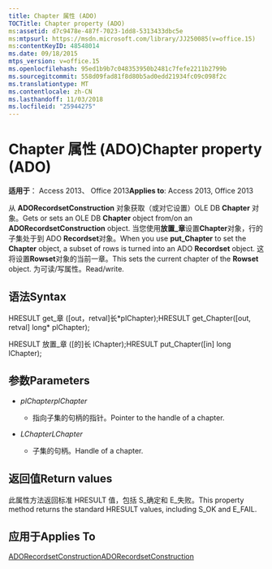 ```yaml
---
title: Chapter 属性 (ADO)
TOCTitle: Chapter property (ADO)
ms:assetid: d7c9478e-487f-7023-1dd8-5313433dbc5e
ms:mtpsurl: https://msdn.microsoft.com/library/JJ250085(v=office.15)
ms:contentKeyID: 48548014
ms.date: 09/18/2015
mtps_version: v=office.15
ms.openlocfilehash: 95ed1b9b7c048353950b2481c7fefe2211b2799b
ms.sourcegitcommit: 558d09fad81f8d80b5ad0edd21934fc09c098f2c
ms.translationtype: MT
ms.contentlocale: zh-CN
ms.lasthandoff: 11/03/2018
ms.locfileid: "25944275"
---
```

# <a name="chapter-property-ado"></a><span data-ttu-id="6eb6a-102">Chapter 属性 (ADO)</span><span class="sxs-lookup"><span data-stu-id="6eb6a-102">Chapter property (ADO)</span></span>


<span data-ttu-id="6eb6a-103">**适用于**： Access 2013、 Office 2013</span><span class="sxs-lookup"><span data-stu-id="6eb6a-103">**Applies to**: Access 2013, Office 2013</span></span>
 

<span data-ttu-id="6eb6a-104">从 **ADORecordsetConstruction** 对象获取（或对它设置）OLE DB **Chapter** 对象。</span><span class="sxs-lookup"><span data-stu-id="6eb6a-104">Gets or sets an OLE DB **Chapter** object from/on an **ADORecordsetConstruction** object.</span></span> <span data-ttu-id="6eb6a-105">当您使用**放置\_章**设置**Chapter**对象，行的子集处于到 ADO **Recordset**对象。</span><span class="sxs-lookup"><span data-stu-id="6eb6a-105">When you use **put\_Chapter** to set the **Chapter** object, a subset of rows is turned into an ADO **Recordset** object.</span></span> <span data-ttu-id="6eb6a-106">这将设置**Rowset**对象的当前一章。</span><span class="sxs-lookup"><span data-stu-id="6eb6a-106">This sets the current chapter of the **Rowset** object.</span></span> <span data-ttu-id="6eb6a-107">为可读/写属性。</span><span class="sxs-lookup"><span data-stu-id="6eb6a-107">Read/write.</span></span>

## <a name="syntax"></a><span data-ttu-id="6eb6a-108">语法</span><span class="sxs-lookup"><span data-stu-id="6eb6a-108">Syntax</span></span>

<span data-ttu-id="6eb6a-109">HRESULT get\_章 (\[out，retval\]长\*plChapter);</span><span class="sxs-lookup"><span data-stu-id="6eb6a-109">HRESULT get\_Chapter(\[out, retval\] long\* plChapter);</span></span>

<span data-ttu-id="6eb6a-110">HRESULT 放置\_章 (\[的\]长 lChapter);</span><span class="sxs-lookup"><span data-stu-id="6eb6a-110">HRESULT put\_Chapter(\[in\] long lChapter);</span></span>

## <a name="parameters"></a><span data-ttu-id="6eb6a-111">参数</span><span class="sxs-lookup"><span data-stu-id="6eb6a-111">Parameters</span></span>

- <span data-ttu-id="6eb6a-112">*plChapter*</span><span class="sxs-lookup"><span data-stu-id="6eb6a-112">*plChapter*</span></span>

  - <span data-ttu-id="6eb6a-113">指向子集的句柄的指针。</span><span class="sxs-lookup"><span data-stu-id="6eb6a-113">Pointer to the handle of a chapter.</span></span>

- <span data-ttu-id="6eb6a-114">*LChapter*</span><span class="sxs-lookup"><span data-stu-id="6eb6a-114">*LChapter*</span></span>

  - <span data-ttu-id="6eb6a-115">子集的句柄。</span><span class="sxs-lookup"><span data-stu-id="6eb6a-115">Handle of a chapter.</span></span>

## <a name="return-values"></a><span data-ttu-id="6eb6a-116">返回值</span><span class="sxs-lookup"><span data-stu-id="6eb6a-116">Return values</span></span>

<span data-ttu-id="6eb6a-117">此属性方法返回标准 HRESULT 值，包括 S\_确定和 E\_失败。</span><span class="sxs-lookup"><span data-stu-id="6eb6a-117">This property method returns the standard HRESULT values, including S\_OK and E\_FAIL.</span></span>

## <a name="applies-to"></a><span data-ttu-id="6eb6a-118">应用于</span><span class="sxs-lookup"><span data-stu-id="6eb6a-118">Applies To</span></span>

[<span data-ttu-id="6eb6a-119">ADORecordsetConstruction</span><span class="sxs-lookup"><span data-stu-id="6eb6a-119">ADORecordsetConstruction</span></span>](adorecordsetconstruction-interface-ado.md)

